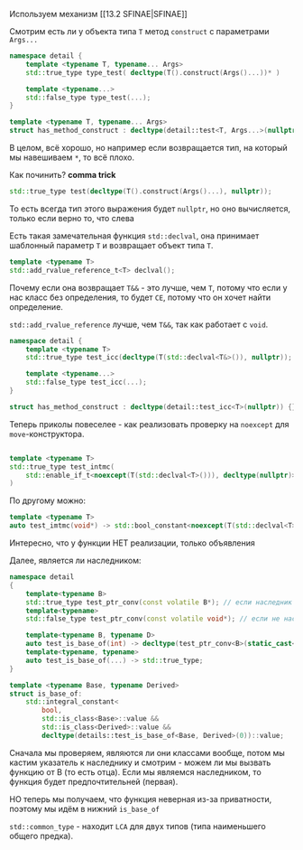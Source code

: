Используем механизм [[13.2 SFINAE|SFINAE]]

Смотрим есть ли у объекта типа `T` метод `construct` с параметрами `Args...`

```cpp
namespace detail {
	template <typename T, typename... Args>
	std::true_type type_test( decltype(T().construct(Args()...))* )

	template <typename...>
	std::false_type type_test(...);
}

template <typename T, typename... Args>
struct has_method_construct : decltype(detail::test<T, Args...>(nullptr)) {};
```

В целом, всё хорошо, но например если возвращается тип, на который мы навешиваем `*`, то всё плохо.

Как починить? **comma trick**

```cpp
std::true_type test(decltype(T().construct(Args()...), nullptr));
```

То есть всегда тип этого выражения будет `nullptr`, но оно вычисляется, только если верно то, что слева

Есть такая замечательная функция `std::declval`, она принимает шаблонный параметр `T` и возвращает объект типа `T`.

```cpp
template <typename T>
std::add_rvalue_reference_t<T> declval();
```

Почему если она возвращает `T&&` - это лучше, чем `T`, потому что если у нас класс без определения, то будет `CE`, потому что он хочет найти определение.

`std::add_rvalue_reference` лучше, чем `T&&`, так как работает с `void`.

```cpp
namespace detail {
	template <typename T>
	std::true_type test_icc(decltype(T(std::declval<T&>()), nullptr));

	template <typename...>
	std::false_type test_icc(...);
}

struct has_method_construct : decltype(detail::test_icc<T>(nullptr)) {};
```

Теперь приколы повеселее - как реализовать проверку на `noexcept` для `move`-конструктора.

```cpp

template <typename T>
std::true_type test_intmc(
	std::enable_if_t<noexcept(T(std::declval<T>())), decltype(nullptr)>
)
```

По другому можно:
```cpp
template <typename T>
auto test_imtmc(void*) -> std::bool_constant<noexcept(T(std::declval<T>()));
```

Интересно, что у функции НЕТ реализации, только объявления

Далее, является ли наследником:
```cpp
namespace detail
{
	template<typename B>
	std::true_type test_ptr_conv(const volatile B*); // если наследник
	template<typename>
	std::false_type test_ptr_conv(const volatile void*); // если не наследник

	template<typename B, typename D>
	auto test_is_base_of(int) -> decltype(test_ptr_conv<B>(static_cast<D*>(nullptr)));
	template<typename, typename>
	auto test_is_base_of(...) -> std::true_type;
}

template <typename Base, typename Derived>
struct is_base_of:
	std::integral_constant<
		bool,
		std::is_class<Base>::value &&
		std::is_class<Derived>::value &&
		decltype(details::test_is_base_of<Base, Derived>(0))::value;
```

Сначала мы проверяем, являются ли они классами вообще, потом мы кастим указатель к наследнику и смотрим - можем ли мы вызвать функцию от B (то есть отца). Если мы являемся наследником, то функция будет предпочтительней (первая).

НО теперь мы получаем, что функция неверная из-за приватности, поэтому мы идём в нижний `is_base_of`

`std::common_type` - находит `LCA` для двух типов (типа наименьшего общего предка).
